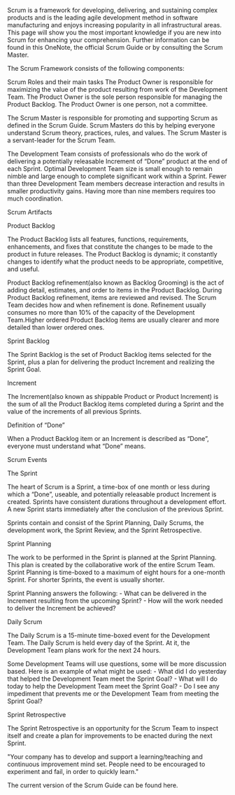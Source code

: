 Scrum is a framework for developing, delivering, and sustaining complex products and is the leading agile development method in software manufacturing and enjoys increasing popularity in all infrastructural areas. This page will show you the most important knowledge if you are new into Scrum for enhancing your comprehension. Further information can be found in this OneNote, the official Scrum Guide or by consulting the Scrum Master.

The Scrum Framework consists of the following components:

Scrum Roles and their main tasks
The Product Owner is responsible for maximizing the value of the product resulting from work of the Development Team. The Product Owner is the sole person responsible for managing the Product Backlog. The Product Owner is one person, not a committee.

The Scrum Master is responsible for promoting and supporting Scrum as defined in the Scrum Guide. Scrum Masters do this by helping everyone understand Scrum theory, practices, rules, and values. The Scrum Master is a servant-leader for the Scrum Team.

The Development Team consists of professionals who do the work of delivering a potentially releasable Increment of “Done” product at the end of each Sprint. Optimal Development Team size is small enough to remain nimble and large enough to complete significant work within a Sprint. Fewer than three Development Team members decrease interaction and results in smaller productivity gains. Having more than nine members requires too much coordination.

Scrum Artifacts

Product Backlog

The Product Backlog lists all features, functions, requirements, enhancements, and fixes that constitute the changes to be made to the product in future releases. The Product Backlog is dynamic; it constantly changes to identify what the product needs to be appropriate, competitive, and useful.

Product Backlog refinement(also known as Backlog Grooming) is the act of adding detail, estimates, and order to items in the Product Backlog. During Product Backlog refinement, items are reviewed and revised. The Scrum Team decides how and when refinement is done. Refinement usually consumes no more than 10% of the capacity of the Development Team.Higher ordered Product Backlog items are usually clearer and more detailed than lower ordered ones.

Sprint Backlog

The Sprint Backlog is the set of Product Backlog items selected for the Sprint, plus a plan for delivering the product Increment and realizing the Sprint Goal.

Increment

The Increment(also known as shippable Product or Product Increment) is the sum of all the Product Backlog items completed during a Sprint and the value of the increments of all previous Sprints.

Definition of “Done”

When a Product Backlog item or an Increment is described as “Done”, everyone must understand what “Done” means.

Scrum Events

The Sprint

The heart of Scrum is a Sprint, a time-box of one month or less during which a “Done”, useable, and potentially releasable product Increment is created. Sprints have consistent durations throughout a development effort. A new Sprint starts immediately after the conclusion of the previous Sprint.

Sprints contain and consist of the Sprint Planning, Daily Scrums, the development work, the Sprint Review, and the Sprint Retrospective.

Sprint Planning

The work to be performed in the Sprint is planned at the Sprint Planning. This plan is created by the collaborative work of the entire Scrum Team. Sprint Planning is time-boxed to a maximum of eight hours for a one-month Sprint. For shorter Sprints, the event is usually shorter.

Sprint Planning answers the following: - What can be delivered in the Increment resulting from the upcoming Sprint? - How will the work needed to deliver the Increment be achieved?

Daily Scrum

The Daily Scrum is a 15-minute time-boxed event for the Development Team. The Daily Scrum is held every day of the Sprint. At it, the Development Team plans work for the next 24 hours.

Some Development Teams will use questions, some will be more discussion based. Here is an example of what might be used: - What did I do yesterday that helped the Development Team meet the Sprint Goal? - What will I do today to help the Development Team meet the Sprint Goal? - Do I see any impediment that prevents me or the Development Team from meeting the Sprint Goal?

Sprint Retrospective

The Sprint Retrospective is an opportunity for the Scrum Team to inspect itself and create a plan for improvements to be enacted during the next Sprint.

"Your company has to develop and support a learning/teaching and continuous improvement mind set. People need to be encouraged to experiment and fail, in order to quickly learn."

The current version of the Scrum Guide can be found here.
